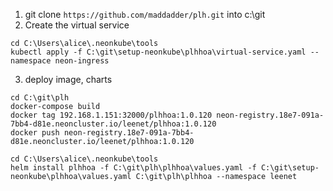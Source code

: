 1. git clone `https://github.com/maddadder/plh.git` into c:\git
2. Create the virtual service
```
cd C:\Users\alice\.neonkube\tools
kubectl apply -f C:\git\setup-neonkube\plhhoa\virtual-service.yaml --namespace neon-ingress
```
3. deploy image, charts 
```
cd C:\git\plh
docker-compose build
docker tag 192.168.1.151:32000/plhhoa:1.0.120 neon-registry.18e7-091a-7bb4-d81e.neoncluster.io/leenet/plhhoa:1.0.120
docker push neon-registry.18e7-091a-7bb4-d81e.neoncluster.io/leenet/plhhoa:1.0.120

cd C:\Users\alice\.neonkube\tools
helm install plhhoa -f C:\git\plh\plhhoa\values.yaml -f C:\git\setup-neonkube\plhhoa\values.yaml C:\git\plh\plhhoa --namespace leenet
```
